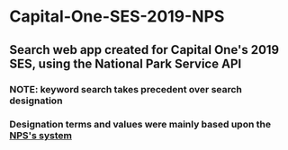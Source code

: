 # Capital-One-SES-2019-NPS

## Search web app created for Capital One's 2019 SES, using the National Park Service API

### NOTE: keyword search takes precedent over search designation
### Designation terms and values were mainly based upon the [NPS's system](https://www.nps.gov/aboutus/national-park-system.htm)
